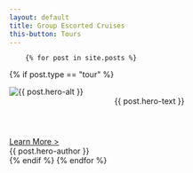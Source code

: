 ```yaml
---
layout: default
title: Group Escorted Cruises
this-button: Tours
---
```

        {% for post in site.posts %}
{% if post.type == "tour" %}
<div class="page">
<div class="picture-book-page-image">
<img src="{{ post.hero-image }}" alt="{{ post.hero-alt }}"/>
</div>
<div class="picture-book-page-text">
<header>
{{ post.hero-text }}
</header>
<div class="action action-button">
<a href="{{ post.url }}">Learn More&nbsp;&gt;</a>
</div>
</div>
<div class="picture-book-page-image-author">
{{ post.hero-author }}
</div>
{% endif %}
        {% endfor %}
